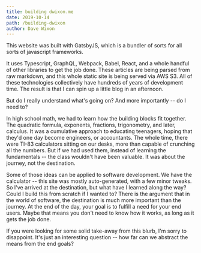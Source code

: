 ```yaml
---
title: building dwixon.me
date: 2019-10-14
path: /building-dwixon
author: Dave Wixon
---
```


This website was built with GatsbyJS, which is a bundler of sorts for all sorts of javascript frameworks.

It uses Typescript, GraphQL, Webpack, Babel, React, and a whole handful of other libraries to get the job done. These articles are being parsed from raw markdown, and this whole static site is being served via AWS S3. All of these technologies collectively have hundreds of years of development time. The result is that I can spin up a little blog in an afternoon.

But do I really understand what's going on? And more importantly -- do I need to?

In high school math, we had to learn how the building blocks fit together. The quadratic formula, exponents, fractions, trigonometry, and later, calculus. It was a cumulative approach to educating teenagers, hoping that they'd one day become engineers, or accountants. The whole time, there were TI-83 calculators sitting on our desks, more than capable of crunching all the numbers. But if we had used them, instead of learning the fundamentals -- the class wouldn't have been valuable. It was about the journey, not the destination.

Some of those ideas can be applied to software development. We have the calculator -- this site was mostly auto-generated, with a few minor tweaks. So I've arrived at the destination, but what have I learned along the way? Could I build this from scratch if I wanted to? There is the argument that in the world of software, the destination is much more important than the journey. At the end of the day, your goal is to fulfill a need for your end users. Maybe that means you don't need to know how it works, as long as it gets the job done.

If you were looking for some solid take-away from this blurb, I'm sorry to disappoint. It's just an interesting question -- how far can we abstract the means from the end goals?

